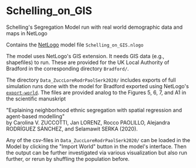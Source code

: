 # Schelling_on_GIS
Schelling's Segregation Model run with real world demographic data and maps in NetLogo

Contains the [NetLogo](https://ccl.northwestern.edu/netlogo/) model file `Schelling_on_GIS.nlogo`

The model uses NetLogo's GIS extension. It needs GIS data (e.g., shapefiles) to run. These are provided for the UK Local Authority of Bradford in the corresponding directory `Bradford/`. 

The directory `Data_ZuccLoreRodrPaolSerk2020/` includes exports of full simulation runs done with the model for Bradford exported using NetLogo's [`export-world`](http://ccl.northwestern.edu/netlogo/docs/dict/export-cmds.html). The files are provided analog to the Figures 5, 6, 7, and A1 in the scientific manuskript 

"Explaining neighborhood ethnic segregation with spatial regression and agent-based modelling"   
by Carolina V. ZUCCOTTI, Jan LORENZ, Rocco PAOLILLO, Alejandra RODRÍGUEZ SÁNCHEZ, and Selamawit SERKA (2020). 

Any of the csv-files in `Data_ZuccLoreRodrPaolSerk2020/` can be loaded in the Model by clicking the "Import World" button in the model's interface. Then the output can be further investigated via various visualization but also run further, or rerun by shuffling the population before.
